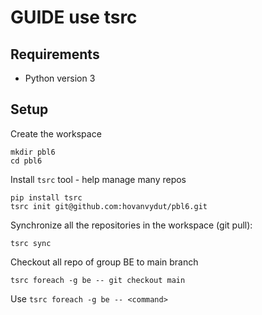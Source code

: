 # GUIDE use tsrc

## Requirements
- Python version 3

## Setup

Create the workspace
```
mkdir pbl6
cd pbl6
```

Install `tsrc` tool - help manage many repos
```
pip install tsrc
tsrc init git@github.com:hovanvydut/pbl6.git
```

Synchronize all the repositories in the workspace (git pull):
```
tsrc sync
```

Checkout all repo of group BE to main branch
```
tsrc foreach -g be -- git checkout main
```

Use `tsrc foreach -g be -- <command>`